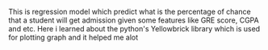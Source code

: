 This is regression model which predict what is the percentage of chance that a student will get admission given some features like GRE score, CGPA and etc.
Here i learned about the python's Yellowbrick library which is used for plotting graph and it helped me alot
